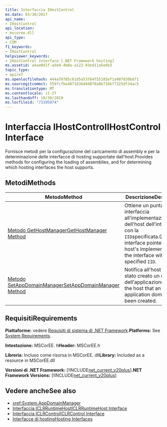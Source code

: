 ```yaml
---
title: Interfaccia IHostControl
ms.date: 03/30/2017
api_name:
- IHostControl
api_location:
- mscoree.dll
api_type:
- COM
f1_keywords:
- IHostControl
helpviewer_keywords:
- IHostControl interface [.NET Framework hosting]
ms.assetid: a4ae0d1f-ade9-4b0a-a122-93ed11a5e6b3
topic_type:
- apiref
ms.openlocfilehash: 444a78705c61d5a53764f55185ef1a907830bd71
ms.sourcegitcommit: 559fcfbe4871636494870a8b716bf7325df34ac5
ms.translationtype: MT
ms.contentlocale: it-IT
ms.lasthandoff: 10/30/2019
ms.locfileid: "73195874"
---
```

# <a name="ihostcontrol-interface"></a><span data-ttu-id="073fd-102">Interfaccia IHostControl</span><span class="sxs-lookup"><span data-stu-id="073fd-102">IHostControl Interface</span></span>
<span data-ttu-id="073fd-103">Fornisce metodi per la configurazione del caricamento di assembly e per la determinazione delle interfacce di hosting supportate dall'host.</span><span class="sxs-lookup"><span data-stu-id="073fd-103">Provides methods for configuring the loading of assemblies, and for determining which hosting interfaces the host supports.</span></span>  
  
## <a name="methods"></a><span data-ttu-id="073fd-104">Metodi</span><span class="sxs-lookup"><span data-stu-id="073fd-104">Methods</span></span>  
  
|<span data-ttu-id="073fd-105">Metodo</span><span class="sxs-lookup"><span data-stu-id="073fd-105">Method</span></span>|<span data-ttu-id="073fd-106">Descrizione</span><span class="sxs-lookup"><span data-stu-id="073fd-106">Description</span></span>|  
|------------|-----------------|  
|[<span data-ttu-id="073fd-107">Metodo GetHostManager</span><span class="sxs-lookup"><span data-stu-id="073fd-107">GetHostManager Method</span></span>](../../../../docs/framework/unmanaged-api/hosting/ihostcontrol-gethostmanager-method.md)|<span data-ttu-id="073fd-108">Ottiene un puntatore di interfaccia all'implementazione dell'host dell'interfaccia con la `IID`specificata.</span><span class="sxs-lookup"><span data-stu-id="073fd-108">Gets an interface pointer to the host's implementation of the interface with the specified `IID`.</span></span>|  
|[<span data-ttu-id="073fd-109">Metodo SetAppDomainManager</span><span class="sxs-lookup"><span data-stu-id="073fd-109">SetAppDomainManager Method</span></span>](../../../../docs/framework/unmanaged-api/hosting/ihostcontrol-setappdomainmanager-method.md)|<span data-ttu-id="073fd-110">Notifica all'host che è stato creato un dominio dell'applicazione.</span><span class="sxs-lookup"><span data-stu-id="073fd-110">Notifies the host that an application domain has been created.</span></span>|  
  
## <a name="requirements"></a><span data-ttu-id="073fd-111">Requisiti</span><span class="sxs-lookup"><span data-stu-id="073fd-111">Requirements</span></span>  
 <span data-ttu-id="073fd-112">**Piattaforme:** vedere [Requisiti di sistema di .NET Framework](../../../../docs/framework/get-started/system-requirements.md).</span><span class="sxs-lookup"><span data-stu-id="073fd-112">**Platforms:** See [System Requirements](../../../../docs/framework/get-started/system-requirements.md).</span></span>  
  
 <span data-ttu-id="073fd-113">**Intestazione:** MSCorEE. h</span><span class="sxs-lookup"><span data-stu-id="073fd-113">**Header:** MSCorEE.h</span></span>  
  
 <span data-ttu-id="073fd-114">**Libreria:** Incluso come risorsa in MSCorEE. dll</span><span class="sxs-lookup"><span data-stu-id="073fd-114">**Library:** Included as a resource in MSCorEE.dll</span></span>  
  
 <span data-ttu-id="073fd-115">**Versioni di .NET Framework:** [!INCLUDE[net_current_v20plus](../../../../includes/net-current-v20plus-md.md)]</span><span class="sxs-lookup"><span data-stu-id="073fd-115">**.NET Framework Versions:** [!INCLUDE[net_current_v20plus](../../../../includes/net-current-v20plus-md.md)]</span></span>  
  
## <a name="see-also"></a><span data-ttu-id="073fd-116">Vedere anche</span><span class="sxs-lookup"><span data-stu-id="073fd-116">See also</span></span>

- <xref:System.AppDomainManager>
- [<span data-ttu-id="073fd-117">Interfaccia ICLRRuntimeHost</span><span class="sxs-lookup"><span data-stu-id="073fd-117">ICLRRuntimeHost Interface</span></span>](../../../../docs/framework/unmanaged-api/hosting/iclrruntimehost-interface.md)
- [<span data-ttu-id="073fd-118">Interfaccia ICLRControl</span><span class="sxs-lookup"><span data-stu-id="073fd-118">ICLRControl Interface</span></span>](../../../../docs/framework/unmanaged-api/hosting/iclrcontrol-interface.md)
- [<span data-ttu-id="073fd-119">Interfacce di hosting</span><span class="sxs-lookup"><span data-stu-id="073fd-119">Hosting Interfaces</span></span>](../../../../docs/framework/unmanaged-api/hosting/hosting-interfaces.md)

